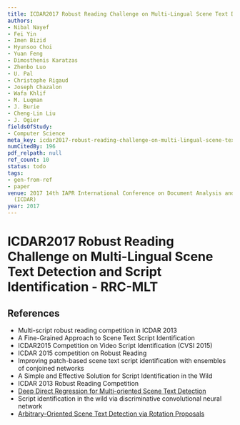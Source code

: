 ```yaml
---
title: ICDAR2017 Robust Reading Challenge on Multi-Lingual Scene Text Detection and Script Identification - RRC-MLT
authors:
- Nibal Nayef
- Fei Yin
- Imen Bizid
- Hyunsoo Choi
- Yuan Feng
- Dimosthenis Karatzas
- Zhenbo Luo
- U. Pal
- Christophe Rigaud
- Joseph Chazalon
- Wafa Khlif
- M. Luqman
- J. Burie
- Cheng-Lin Liu
- J. Ogier
fieldsOfStudy:
- Computer Science
meta_key: icdar2017-robust-reading-challenge-on-multi-lingual-scene-text-detection-and-script-identification-rrc-mlt
numCitedBy: 196
pdf_relpath: null
ref_count: 10
status: todo
tags:
- gen-from-ref
- paper
venue: 2017 14th IAPR International Conference on Document Analysis and Recognition
  (ICDAR)
year: 2017
---
```


# ICDAR2017 Robust Reading Challenge on Multi-Lingual Scene Text Detection and Script Identification - RRC-MLT

## References

- Multi-script robust reading competition in ICDAR 2013
- A Fine-Grained Approach to Scene Text Script Identification
- ICDAR2015 Competition on Video Script Identification (CVSI 2015)
- ICDAR 2015 competition on Robust Reading
- Improving patch-based scene text script identification with ensembles of conjoined networks
- A Simple and Effective Solution for Script Identification in the Wild
- ICDAR 2013 Robust Reading Competition
- [Deep Direct Regression for Multi-oriented Scene Text Detection](./deep-direct-regression-for-multi-oriented-scene-text-detection.md)
- Script identification in the wild via discriminative convolutional neural network
- [Arbitrary-Oriented Scene Text Detection via Rotation Proposals](./arbitrary-oriented-scene-text-detection-via-rotation-proposals.md)
